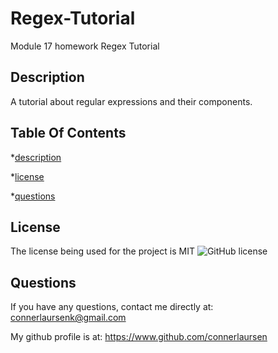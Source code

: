 # Regex-Tutorial
Module 17 homework Regex Tutorial

## Description 

A tutorial about regular expressions and their components.

    
## Table Of Contents 

*[description](#description) 

*[license](#license) 

*[questions](#questions) 

    
## License 

The license being used for the project is MIT ![GitHub license](https://img.shields.io/badge/license-MIT-blue.svg) 

    

## Questions 

If you have any questions, contact me directly at: connerlaursenk@gmail.com 

My github profile is at: https://www.github.com/connerlaursen 
    